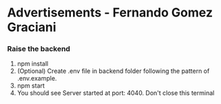 # Advertisements - Fernando Gomez Graciani

### Raise the backend
1. npm install
2. (Optional) Create .env file in backend folder following the pattern of .env.example.
3. npm start
4. You should see Server started at port: 4040. Don't close this terminal